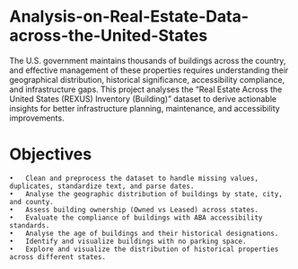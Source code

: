# Analysis-on-Real-Estate-Data-across-the-United-States

The U.S. government maintains thousands of buildings across the country, and effective management of these properties
requires understanding their geographical distribution, historical significance, accessibility compliance, and infrastructure gaps.
This project analyses the “Real Estate Across the United States (REXUS) Inventory (Building)” dataset 
to derive actionable insights for better infrastructure planning, maintenance, and accessibility improvements.

# Objectives

    •	Clean and preprocess the dataset to handle missing values, duplicates, standardize text, and parse dates.
    •	Analyse the geographic distribution of buildings by state, city, and county.
    •	Assess building ownership (Owned vs Leased) across states.
    •	Evaluate the compliance of buildings with ABA accessibility standards.
    •	Analyse the age of buildings and their historical designations.
    •	Identify and visualize buildings with no parking space.
    •	Explore and visualize the distribution of historical properties across different states.
